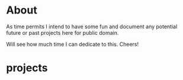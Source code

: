 # About
As time permits I intend to have some fun and document any potential future or past projects here for public domain.

Will see how much time I can dedicate to this. Cheers!

# projects

